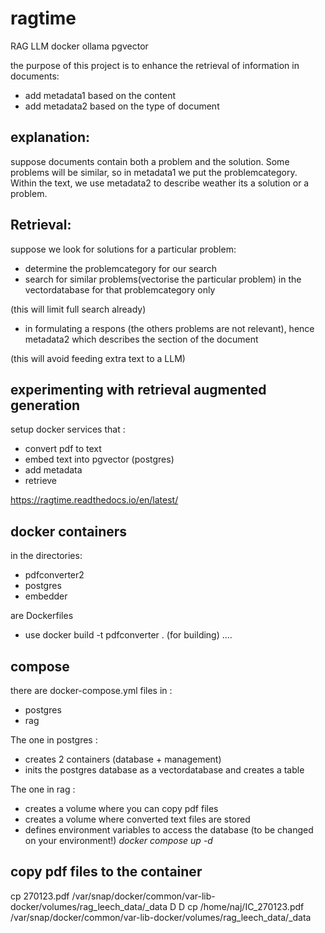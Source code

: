 # ragtime
RAG LLM docker ollama pgvector

the purpose of this project is to enhance the retrieval of information in documents:
- add metadata1 based on the content
- add metadata2 based on the type of document

explanation:
------------

suppose documents contain both a problem and the solution.
Some problems will be similar, so in metadata1 we put the problemcategory.
Within the text, we use metadata2 to describe weather its a solution or a problem.


Retrieval:
----------
suppose we look for solutions for a particular problem:
- determine the problemcategory for our search
- search for similar problems(vectorise the particular problem) in the vectordatabase for that problemcategory only

(this will limit full search already)

- in formulating a respons (the others problems are not relevant), hence metadata2 which describes the section of the document

(this will avoid feeding extra text to a LLM)  


experimenting with retrieval augmented generation
-------------------------------------------------  

setup docker services that : 

- convert pdf to text
- embed text into pgvector (postgres)
- add metadata
- retrieve

https://ragtime.readthedocs.io/en/latest/


docker containers
-----------------
in the directories:
- pdfconverter2
- postgres
- embedder

are Dockerfiles
- use docker build -t pdfconverter . (for building)
....

compose
-------
there are docker-compose.yml files in :
- postgres
- rag

The one in postgres : 
- creates 2 containers  (database + management)
- inits the postgres database as a vectordatabase and creates a table 

The one in rag : 
- creates a volume where you can copy pdf files
- creates a volume where converted text files are stored 
- defines environment variables to access the database (to be changed on your environment!)
*docker compose up -d*

copy pdf files to the container
-------------------------------
cp 270123.pdf /var/snap/docker/common/var-lib-docker/volumes/rag_leech_data/_data
D
D
cp /home/naj/IC_270123.pdf /var/snap/docker/common/var-lib-docker/volumes/rag_leech_data/_data 
